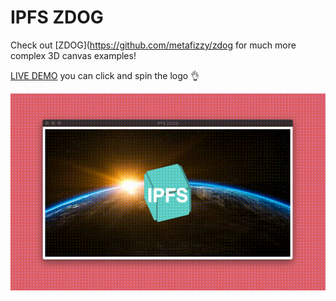 # IPFS ZDOG

Check out [ZDOG](https://github.com/metafizzy/zdog for much more complex 3D canvas examples!

[LIVE DEMO](http://ipfs-zdog.s3-website-us-east-1.amazonaws.com/) you can click and spin the logo 👌

![screen](out.gif)
